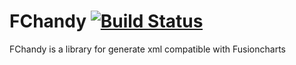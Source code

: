 
FChandy [![Build Status](https://secure.travis-ci.org/chentepixtol/FChandy.png?branch=master)](http://travis-ci.org/chentepixtol/FChandy)
============

FChandy is a library for generate xml compatible with Fusioncharts 
